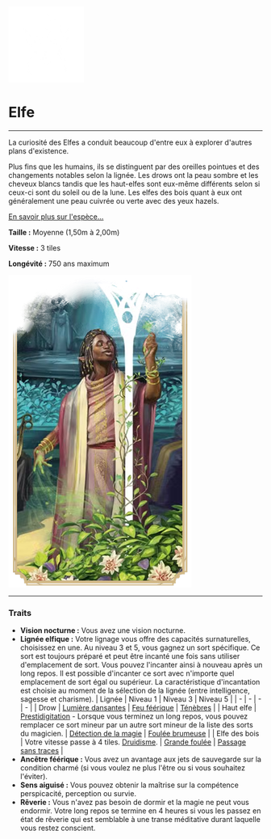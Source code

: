 <div class="icon-container">
  <img src="_media/especes/elfe.png" alt="Elfe" class="icon-r-title" data-no-zoom />

# Elfe <!-- {docsify-ignore} -->

</div>

---

<div class="bloc-pres">
<div class="bloc-texte">
  <div class="texte">
    <p>La curiosité des Elfes a conduit beaucoup d'entre eux à explorer d'autres plans d'existence.</p>
    <p>Plus fins que les humains, ils se distinguent par des oreilles pointues et des changements notables selon la lignée. Les drows ont la peau sombre et les cheveux blancs tandis que les haut-elfes sont eux-même différents selon si ceux-ci sont du soleil ou de la lune. Les elfes des bois quant à eux ont généralement une peau cuivrée ou verte avec des yeux hazels.</p>
    <a href="#" target="_blank">En savoir plus sur l'espèce...</a>
    <div class="summary">
      <p><strong>Taille :</strong> Moyenne (1,50m à 2,00m)</p>
      <p><strong>Vitesse :</strong> 3 tiles</p>
      <p><strong>Longévité :</strong> 750 ans maximum</p>
    </div>
  </div>
  </div>
  <img src="_media/especes/pres-elfe.png" alt="Elfe" class="img-pres" data-no-zoom />
</div>

---

### Traits <!-- {docsify-ignore} -->

- **Vision nocturne :** Vous avez une vision nocturne.
- **Lignée elfique :** Votre lignage vous offre des capacités surnaturelles, choisissez en une. Au niveau 3 et 5, vous gagnez un sort spécifique. Ce sort est toujours préparé et peut être incanté une fois sans utiliser d'emplacement de sort. Vous pouvez l'incanter ainsi à nouveau après un long repos. Il est possible d'incanter ce sort avec n'importe quel emplacement de sort égal ou supérieur. La caractéristique d'incantation est choisie au moment de la sélection de la lignée (entre intelligence, sagesse et charisme).
  | Lignée | Niveau 1 | Niveau 3 | Niveau 5 |
  | - | - | - | - |
  | Drow | [Lumière dansantes]() |  [Feu féérique]() | [Ténèbres]() |
  | Haut elfe | [Prestidigitation]() - Lorsque vous terminez un long repos, vous pouvez remplacer ce sort mineur par un autre sort mineur de la liste des sorts du magicien. | [Détection de la magie]() | [Foulée brumeuse]() |
  | Elfe des bois | Votre vitesse passe à 4 tiles. [Druidisme](). | [Grande foulée]() | [Passage sans traces]() |
- **Ancêtre féérique :** Vous avez un avantage aux jets de sauvegarde sur la condition charmé (si vous voulez ne plus l'être ou si vous souhaitez l'éviter).
- **Sens aiguisé :** Vous pouvez obtenir la maîtrise sur la compétence perspicacité, perception ou survie.
- **Rêverie :** Vous n'avez pas besoin de dormir et la magie ne peut vous endormir. Votre long repos se termine en 4 heures si vous les passez en état de rêverie qui est semblable à une transe méditative durant laquelle vous restez conscient.